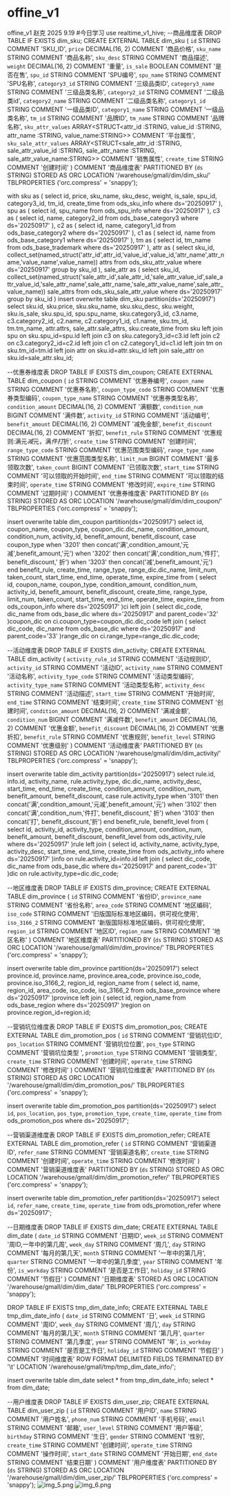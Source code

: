 # offine_v1
offine_v1
赵克 2025 9.19
#今日学习
use realtime_v1_hive;
--商品维度表
DROP TABLE IF EXISTS dim_sku;
CREATE EXTERNAL TABLE dim_sku
(
`id`                   STRING COMMENT 'SKU_ID',
`price`                DECIMAL(16, 2) COMMENT '商品价格',
`sku_name`             STRING COMMENT '商品名称',
`sku_desc`             STRING COMMENT '商品描述',
`weight`               DECIMAL(16, 2) COMMENT '重量',
`is_sale`              BOOLEAN COMMENT '是否在售',
`spu_id`               STRING COMMENT 'SPU编号',
`spu_name`             STRING COMMENT 'SPU名称',
`category3_id`         STRING COMMENT '三级品类ID',
`category3_name`       STRING COMMENT '三级品类名称',
`category2_id`         STRING COMMENT '二级品类id',
`category2_name`       STRING COMMENT '二级品类名称',
`category1_id`         STRING COMMENT '一级品类ID',
`category1_name`       STRING COMMENT '一级品类名称',
`tm_id`                  STRING COMMENT '品牌ID',
`tm_name`               STRING COMMENT '品牌名称',
`sku_attr_values`      ARRAY<STRUCT<attr_id :STRING,
value_id :STRING,
attr_name :STRING,
value_name:STRING>> COMMENT '平台属性',
`sku_sale_attr_values` ARRAY<STRUCT<sale_attr_id :STRING,
sale_attr_value_id :STRING,
sale_attr_name :STRING,
sale_attr_value_name:STRING>> COMMENT '销售属性',
`create_time`          STRING COMMENT '创建时间'
) COMMENT '商品维度表'
PARTITIONED BY (`ds` STRING)
STORED AS ORC
LOCATION '/warehouse/gmall/dim/dim_sku/'
TBLPROPERTIES ('orc.compress' = 'snappy');

with
sku as
(
select
id,
price,
sku_name,
sku_desc,
weight,
is_sale,
spu_id,
category3_id,
tm_id,
create_time
from ods_sku_info
where ds='20250917'
),
spu as
(
select
id,
spu_name
from ods_spu_info
where ds='20250917'
),
c3 as
(
select
id,
name,
category2_id
from ods_base_category3
where ds='20250917'
),
c2 as
(
select
id,
name,
category1_id
from ods_base_category2
where ds='20250917'
),
c1 as
(
select
id,
name
from ods_base_category1
where ds='20250917'
),
tm as
(
select
id,
tm_name
from ods_base_trademark
where ds='20250917'
),
attr as
(
select
sku_id,
collect_set(named_struct('attr_id',attr_id,'value_id',value_id,'attr_name',attr_name,'value_name',value_name)) attrs
from ods_sku_attr_value
where ds='20250917'
group by sku_id
),
sale_attr as
(
select
sku_id,
collect_set(named_struct('sale_attr_id',sale_attr_id,'sale_attr_value_id',sale_attr_value_id,'sale_attr_name',sale_attr_name,'sale_attr_value_name',sale_attr_value_name)) sale_attrs
from ods_sku_sale_attr_value
where ds='20250917'
group by sku_id
)
insert overwrite table dim_sku partition(ds='20250917')
select
sku.id,
sku.price,
sku.sku_name,
sku.sku_desc,
sku.weight,
sku.is_sale,
sku.spu_id,
spu.spu_name,
sku.category3_id,
c3.name,
c3.category2_id,
c2.name,
c2.category1_id,
c1.name,
sku.tm_id,
tm.tm_name,
attr.attrs,
sale_attr.sale_attrs,
sku.create_time
from sku
left join spu on sku.spu_id=spu.id
left join c3 on sku.category3_id=c3.id
left join c2 on c3.category2_id=c2.id
left join c1 on c2.category1_id=c1.id
left join tm on sku.tm_id=tm.id
left join attr on sku.id=attr.sku_id
left join sale_attr on sku.id=sale_attr.sku_id;

--优惠券维度表
DROP TABLE IF EXISTS dim_coupon;
CREATE EXTERNAL TABLE dim_coupon
(
`id`                  STRING COMMENT '优惠券编号',
`coupon_name`       STRING COMMENT '优惠券名称',
`coupon_type_code` STRING COMMENT '优惠券类型编码',
`coupon_type_name` STRING COMMENT '优惠券类型名称',
`condition_amount` DECIMAL(16, 2) COMMENT '满额数',
`condition_num`     BIGINT COMMENT '满件数',
`activity_id`       STRING COMMENT '活动编号',
`benefit_amount`   DECIMAL(16, 2) COMMENT '减免金额',
`benefit_discount` DECIMAL(16, 2) COMMENT '折扣',
`benefit_rule`     STRING COMMENT '优惠规则:满元*减*元，满*件打*折',
`create_time`       STRING COMMENT '创建时间',
`range_type_code`  STRING COMMENT '优惠范围类型编码',
`range_type_name`  STRING COMMENT '优惠范围类型名称',
`limit_num`         BIGINT COMMENT '最多领取次数',
`taken_count`       BIGINT COMMENT '已领取次数',
`start_time`        STRING COMMENT '可以领取的开始时间',
`end_time`          STRING COMMENT '可以领取的结束时间',
`operate_time`      STRING COMMENT '修改时间',
`expire_time`       STRING COMMENT '过期时间'
) COMMENT '优惠券维度表'
PARTITIONED BY (`ds` STRING)
STORED AS ORC
LOCATION '/warehouse/gmall/dim/dim_coupon/'
TBLPROPERTIES ('orc.compress' = 'snappy');

insert overwrite table dim_coupon partition(ds='20250917')
select
id,
coupon_name,
coupon_type,
coupon_dic.dic_name,
condition_amount,
condition_num,
activity_id,
benefit_amount,
benefit_discount,
case coupon_type
when '3201' then concat('满',condition_amount,'元减',benefit_amount,'元')
when '3202' then concat('满',condition_num,'件打', benefit_discount,' 折')
when '3203' then concat('减',benefit_amount,'元')
end benefit_rule,
create_time,
range_type,
range_dic.dic_name,
limit_num,
taken_count,
start_time,
end_time,
operate_time,
expire_time
from
(
select
id,
coupon_name,
coupon_type,
condition_amount,
condition_num,
activity_id,
benefit_amount,
benefit_discount,
create_time,
range_type,
limit_num,
taken_count,
start_time,
end_time,
operate_time,
expire_time
from ods_coupon_info
where ds='20250917'
)ci
left join
(
select
dic_code,
dic_name
from ods_base_dic
where ds='20250917'
and parent_code='32'
)coupon_dic
on ci.coupon_type=coupon_dic.dic_code
left join
(
select
dic_code,
dic_name
from ods_base_dic
where ds='20250917'
and parent_code='33'
)range_dic
on ci.range_type=range_dic.dic_code;

--活动维度表
DROP TABLE IF EXISTS dim_activity;
CREATE EXTERNAL TABLE dim_activity
(
`activity_rule_id`   STRING COMMENT '活动规则ID',
`activity_id`         STRING COMMENT '活动ID',
`activity_name`       STRING COMMENT '活动名称',
`activity_type_code` STRING COMMENT '活动类型编码',
`activity_type_name` STRING COMMENT '活动类型名称',
`activity_desc`       STRING COMMENT '活动描述',
`start_time`           STRING COMMENT '开始时间',
`end_time`             STRING COMMENT '结束时间',
`create_time`          STRING COMMENT '创建时间',
`condition_amount`    DECIMAL(16, 2) COMMENT '满减金额',
`condition_num`       BIGINT COMMENT '满减件数',
`benefit_amount`      DECIMAL(16, 2) COMMENT '优惠金额',
`benefit_discount`   DECIMAL(16, 2) COMMENT '优惠折扣',
`benefit_rule`        STRING COMMENT '优惠规则',
`benefit_level`       STRING COMMENT '优惠级别'
) COMMENT '活动维度表'
PARTITIONED BY (`ds` STRING)
STORED AS ORC
LOCATION '/warehouse/gmall/dim/dim_activity/'
TBLPROPERTIES ('orc.compress' = 'snappy');

insert overwrite table dim_activity partition(ds='20250917')
select
rule.id,
info.id,
activity_name,
rule.activity_type,
dic.dic_name,
activity_desc,
start_time,
end_time,
create_time,
condition_amount,
condition_num,
benefit_amount,
benefit_discount,
case rule.activity_type
when '3101' then concat('满',condition_amount,'元减',benefit_amount,'元')
when '3102' then concat('满',condition_num,'件打', benefit_discount,' 折')
when '3103' then concat('打', benefit_discount,'折')
end benefit_rule,
benefit_level
from
(
select
id,
activity_id,
activity_type,
condition_amount,
condition_num,
benefit_amount,
benefit_discount,
benefit_level
from ods_activity_rule
where ds='20250917'
)rule
left join
(
select
id,
activity_name,
activity_type,
activity_desc,
start_time,
end_time,
create_time
from ods_activity_info
where ds='20250917'
)info
on rule.activity_id=info.id
left join
(
select
dic_code,
dic_name
from ods_base_dic
where ds='20250917'
and parent_code='31'
)dic
on rule.activity_type=dic.dic_code;

--地区维度表
DROP TABLE IF EXISTS dim_province;
CREATE EXTERNAL TABLE dim_province
(
`id`              STRING COMMENT '省份ID',
`province_name` STRING COMMENT '省份名称',
`area_code`     STRING COMMENT '地区编码',
`iso_code`      STRING COMMENT '旧版国际标准地区编码，供可视化使用',
`iso_3166_2`    STRING COMMENT '新版国际标准地区编码，供可视化使用',
`region_id`     STRING COMMENT '地区ID',
`region_name`   STRING COMMENT '地区名称'
) COMMENT '地区维度表'
PARTITIONED BY (`ds` STRING)
STORED AS ORC
LOCATION '/warehouse/gmall/dim/dim_province/'
TBLPROPERTIES ('orc.compress' = 'snappy');

insert overwrite table dim_province partition(ds='20250917')
select
province.id,
province.name,
province.area_code,
province.iso_code,
province.iso_3166_2,
region_id,
region_name
from
(
select
id,
name,
region_id,
area_code,
iso_code,
iso_3166_2
from ods_base_province
where ds='20250917'
)province
left join
(
select
id,
region_name
from ods_base_region
where ds='20250917'
)region
on province.region_id=region.id;

--营销坑位维度表
DROP TABLE IF EXISTS dim_promotion_pos;
CREATE EXTERNAL TABLE dim_promotion_pos
(
`id`                 STRING COMMENT '营销坑位ID',
`pos_location`     STRING COMMENT '营销坑位位置',
`pos_type`          STRING COMMENT '营销坑位类型 ',
`promotion_type`   STRING COMMENT '营销类型',
`create_time`       STRING COMMENT '创建时间',
`operate_time`      STRING COMMENT '修改时间'
) COMMENT '营销坑位维度表'
PARTITIONED BY (`ds` STRING)
STORED AS ORC
LOCATION '/warehouse/gmall/dim/dim_promotion_pos/'
TBLPROPERTIES ('orc.compress' = 'snappy');

insert overwrite table dim_promotion_pos partition(ds='20250917')
select
`id`,
`pos_location`,
`pos_type`,
`promotion_type`,
`create_time`,
`operate_time`
from ods_promotion_pos
where ds='20250917';

--营销渠道维度表
DROP TABLE IF EXISTS dim_promotion_refer;
CREATE EXTERNAL TABLE dim_promotion_refer
(
`id`                    STRING COMMENT '营销渠道ID',
`refer_name`          STRING COMMENT '营销渠道名称',
`create_time`         STRING COMMENT '创建时间',
`operate_time`        STRING COMMENT '修改时间'
) COMMENT '营销渠道维度表'
PARTITIONED BY (`ds` STRING)
STORED AS ORC
LOCATION '/warehouse/gmall/dim/dim_promotion_refer/'
TBLPROPERTIES ('orc.compress' = 'snappy');

insert overwrite table dim_promotion_refer partition(ds='20250917')
select
`id`,
`refer_name`,
`create_time`,
`operate_time`
from ods_promotion_refer
where ds='20250917';

--日期维度表
DROP TABLE IF EXISTS dim_date;
CREATE EXTERNAL TABLE dim_date
(
`date_id`    STRING COMMENT '日期ID',
`week_id`    STRING COMMENT '周ID,一年中的第几周',
`week_day`   STRING COMMENT '周几',
`day`         STRING COMMENT '每月的第几天',
`month`       STRING COMMENT '一年中的第几月',
`quarter`    STRING COMMENT '一年中的第几季度',
`year`        STRING COMMENT '年份',
`is_workday` STRING COMMENT '是否是工作日',
`holiday_id` STRING COMMENT '节假日'
) COMMENT '日期维度表'
STORED AS ORC
LOCATION '/warehouse/gmall/dim/dim_date/'
TBLPROPERTIES ('orc.compress' = 'snappy');

DROP TABLE IF EXISTS tmp_dim_date_info;
CREATE EXTERNAL TABLE tmp_dim_date_info (
`date_id`       STRING COMMENT '日',
`week_id`       STRING COMMENT '周ID',
`week_day`      STRING COMMENT '周几',
`day`            STRING COMMENT '每月的第几天',
`month`          STRING COMMENT '第几月',
`quarter`       STRING COMMENT '第几季度',
`year`           STRING COMMENT '年',
`is_workday`    STRING COMMENT '是否是工作日',
`holiday_id`    STRING COMMENT '节假日'
) COMMENT '时间维度表'
ROW FORMAT DELIMITED FIELDS TERMINATED BY '\t'
LOCATION '/warehouse/gmall/tmp/tmp_dim_date_info/';

insert overwrite table dim_date select * from tmp_dim_date_info;
select * from dim_date;

--用户维度表
DROP TABLE IF EXISTS dim_user_zip;
CREATE EXTERNAL TABLE dim_user_zip
(
`id`           STRING COMMENT '用户ID',
`name`         STRING COMMENT '用户姓名',
`phone_num`    STRING COMMENT '手机号码',
`email`        STRING COMMENT '邮箱',
`user_level`   STRING COMMENT '用户等级',
`birthday`     STRING COMMENT '生日',
`gender`       STRING COMMENT '性别',
`create_time`  STRING COMMENT '创建时间',
`operate_time` STRING COMMENT '操作时间',
`start_date`   STRING COMMENT '开始日期',
`end_date`     STRING COMMENT '结束日期'
) COMMENT '用户维度表'
PARTITIONED BY (`ds` STRING)
STORED AS ORC
LOCATION '/warehouse/gmall/dim/dim_user_zip/'
TBLPROPERTIES ('orc.compress' = 'snappy');
![img_5.png](img_5.png)
![img_6.png](img_6.png)